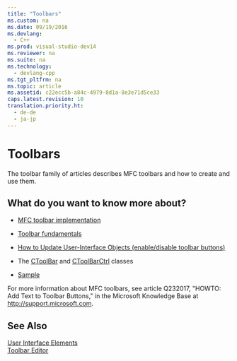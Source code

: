 ```yaml
---
title: "Toolbars"
ms.custom: na
ms.date: 09/19/2016
ms.devlang: 
  - C++
ms.prod: visual-studio-dev14
ms.reviewer: na
ms.suite: na
ms.technology: 
  - devlang-cpp
ms.tgt_pltfrm: na
ms.topic: article
ms.assetid: c22ecc5b-a84c-4979-8d1a-8e3e71d5ce33
caps.latest.revision: 10
translation.priority.ht: 
  - de-de
  - ja-jp
---
```

# Toolbars
The toolbar family of articles describes MFC toolbars and how to create and use them.  
  
## What do you want to know more about?  
  
-   [MFC toolbar implementation](../vs140/MFC-Toolbar-Implementation.md)  
  
-   [Toolbar fundamentals](../vs140/Toolbar-Fundamentals.md)  
  
-   [How to Update User-Interface Objects (enable/disable toolbar buttons)](../vs140/How-to--Update-User-Interface-Objects.md)  
  
-   The [CToolBar](../vs140/CToolBar-Class.md) and [CToolBarCtrl](../vs140/CToolBarCtrl-Class.md) classes  
  
-   [Sample](../vs140/Toolbar-Sample-List.md)  
  
 For more information about MFC toolbars, see article Q232017, "HOWTO: Add Text to Toolbar Buttons," in the Microsoft Knowledge Base at http://support.microsoft.com.  
  
## See Also  
 [User Interface Elements](../vs140/User-Interface-Elements--MFC-.md)   
 [Toolbar Editor](../vs140/Toolbar-Editor.md)